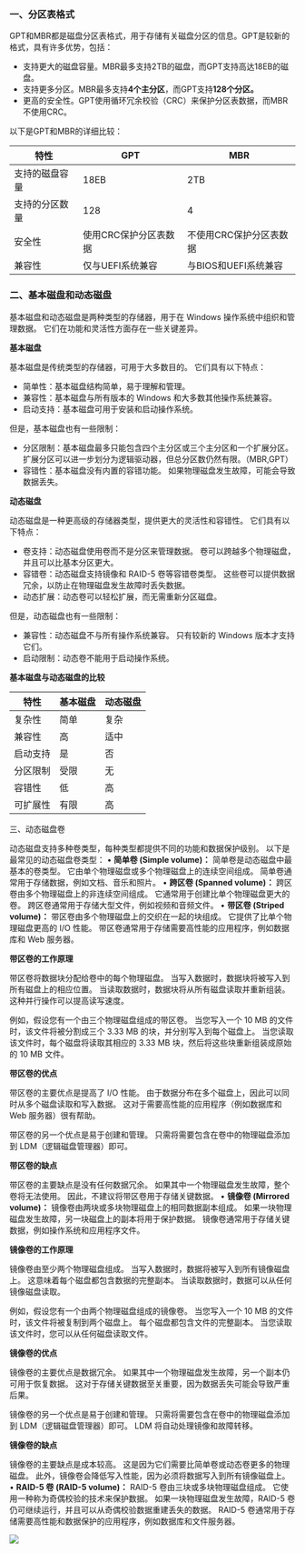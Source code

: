 <html>
<body>
<!--StartFragment--><h3><strong>一、分区表格式</strong></h3>
<p>GPT和MBR都是磁盘分区表格式，用于存储有关磁盘分区的信息。GPT是较新的格式，具有许多优势，包括：</p>
<ul>
<li>支持更大的磁盘容量。MBR最多支持2TB的磁盘，而GPT支持高达18EB的磁盘。</li>
<li>支持更多分区。MBR最多支持<strong>4个主分区</strong>，而GPT支持<strong>128个分区。</strong></li>
<li>更高的安全性。GPT使用循环冗余校验（CRC）来保护分区表数据，而MBR不使用CRC。</li>
</ul>
<p>以下是GPT和MBR的详细比较：</p>

特性 | GPT | MBR
-- | -- | --
支持的磁盘容量 | 18EB | 2TB
支持的分区数量 | 128 | 4
安全性 | 使用CRC保护分区表数据 | 不使用CRC保护分区表数据
兼容性 | 仅与UEFI系统兼容 | 与BIOS和UEFI系统兼容
<html>
<body>
<!--StartFragment--><h3>二、基本磁盘和动态磁盘</h3>
<p>基本磁盘和动态磁盘是两种类型的存储器，用于在 Windows 操作系统中组织和管理数据。 它们在功能和灵活性方面存在一些关键差异。</p>
<p><strong>基本磁盘</strong></p>
<p>基本磁盘是传统类型的存储器，可用于大多数目的。 它们具有以下特点：</p>
<ul>
<li>简单性：基本磁盘结构简单，易于理解和管理。</li>
<li>兼容性：基本磁盘与所有版本的 Windows 和大多数其他操作系统兼容。</li>
<li>启动支持：基本磁盘可用于安装和启动操作系统。</li>
</ul>
<p>但是，基本磁盘也有一些限制：</p>
<ul>
<li>分区限制：基本磁盘最多只能包含四个主分区或三个主分区和一个扩展分区。 扩展分区可以进一步划分为逻辑驱动器，但总分区数仍然有限。（MBR,GPT）</li>
<li>容错性：基本磁盘没有内置的容错功能。 如果物理磁盘发生故障，可能会导致数据丢失。</li>
</ul>
<p><strong>动态磁盘</strong></p>
<p>动态磁盘是一种更高级的存储器类型，提供更大的灵活性和容错性。 它们具有以下特点：</p>
<ul>
<li>卷支持：动态磁盘使用卷而不是分区来管理数据。 卷可以跨越多个物理磁盘，并且可以比基本分区更大。</li>
<li>容错卷：动态磁盘支持镜像和 RAID-5 卷等容错卷类型。 这些卷可以提供数据冗余，以防止在物理磁盘发生故障时丢失数据。</li>
<li>动态扩展：动态卷可以轻松扩展，而无需重新分区磁盘。</li>
</ul>
<p>但是，动态磁盘也有一些限制：</p>
<ul>
<li>兼容性：动态磁盘不与所有操作系统兼容。 只有较新的 Windows 版本才支持它们。</li>
<li>启动限制：动态卷不能用于启动操作系统。</li>
</ul>
<p><strong>基本磁盘与动态磁盘的比较</strong></p>

特性 | 基本磁盘 | 动态磁盘
-- | -- | --
复杂性 | 简单 | 复杂
兼容性 | 高 | 适中
启动支持 | 是 | 否
分区限制 | 受限 | 无
容错性 | 低 | 高
可扩展性 | 有限 | 高


<!-- notionvc: a8a8ae83-bc05-4313-8554-2c0501dbc2dd --><!--EndFragment-->
</body>
</html>

<p>三、动态磁盘卷</p>
<p>动态磁盘支持多种卷类型，每种类型都提供不同的功能和数据保护级别。 以下是最常见的动态磁盘卷类型：
• <strong>简单卷 (Simple volume)：</strong> 简单卷是动态磁盘中最基本的卷类型。 它由单个物理磁盘或多个物理磁盘上的连续空间组成。 简单卷通常用于存储数据，例如文档、音乐和照片。
• <strong>跨区卷 (Spanned volume)：</strong> 跨区卷由多个物理磁盘上的非连续空间组成。 它通常用于创建比单个物理磁盘更大的卷。 跨区卷通常用于存储大型文件，例如视频和音频文件。
• <strong>带区卷 (Striped volume)：</strong> 带区卷由多个物理磁盘上的交织在一起的块组成。 它提供了比单个物理磁盘更高的 I/O 性能。 带区卷通常用于存储需要高性能的应用程序，例如数据库和 Web 服务器。</p>
<p><strong>带区卷的工作原理</strong></p>
<p>带区卷将数据块分配给卷中的每个物理磁盘。 当写入数据时，数据块将被写入到所有磁盘上的相应位置。 当读取数据时，数据块将从所有磁盘读取并重新组装。 这种并行操作可以提高读写速度。</p>
<p>例如，假设您有一个由三个物理磁盘组成的带区卷。 当您写入一个 10 MB 的文件时，该文件将被分割成三个 3.33 MB 的块，并分别写入到每个磁盘上。 当您读取该文件时，每个磁盘将读取其相应的 3.33 MB 块，然后将这些块重新组装成原始的 10 MB 文件。</p>
<p><strong>带区卷的优点</strong></p>
<p>带区卷的主要优点是提高了 I/O 性能。 由于数据分布在多个磁盘上，因此可以同时从多个磁盘读取和写入数据。 这对于需要高性能的应用程序（例如数据库和 Web 服务器）很有帮助。</p>
<p>带区卷的另一个优点是易于创建和管理。 只需将需要包含在卷中的物理磁盘添加到 LDM（逻辑磁盘管理器）即可。</p>
<p><strong>带区卷的缺点</strong></p>
<p>带区卷的主要缺点是没有任何数据冗余。 如果其中一个物理磁盘发生故障，整个卷将无法使用。 因此，不建议将带区卷用于存储关键数据。
• <strong>镜像卷 (Mirrored volume)：</strong> 镜像卷由两块或多块物理磁盘上的相同数据副本组成。 如果一块物理磁盘发生故障，另一块磁盘上的副本将用于保护数据。 镜像卷通常用于存储关键数据，例如操作系统和应用程序文件。</p>
<p><strong>镜像卷的工作原理</strong></p>
<p>镜像卷由至少两个物理磁盘组成。 当写入数据时，数据将被写入到所有镜像磁盘上。 这意味着每个磁盘都包含数据的完整副本。 当读取数据时，数据可以从任何镜像磁盘读取。</p>
<p>例如，假设您有一个由两个物理磁盘组成的镜像卷。 当您写入一个 10 MB 的文件时，该文件将被复制到两个磁盘上。 每个磁盘都包含文件的完整副本。 当您读取该文件时，您可以从任何磁盘读取文件。</p>
<p><strong>镜像卷的优点</strong></p>
<p>镜像卷的主要优点是数据冗余。 如果其中一个物理磁盘发生故障，另一个副本仍可用于恢复数据。 这对于存储关键数据至关重要，因为数据丢失可能会导致严重后果。</p>
<p>镜像卷的另一个优点是易于创建和管理。 只需将需要包含在卷中的物理磁盘添加到 LDM（逻辑磁盘管理器）即可。 LDM 将自动处理镜像和故障转移。</p>
<p><strong>镜像卷的缺点</strong></p>
<p>镜像卷的主要缺点是成本较高。 这是因为它们需要比简单卷或动态卷更多的物理磁盘。 此外，镜像卷会降低写入性能，因为必须将数据写入到所有镜像磁盘上。
• <strong>RAID-5 卷 (RAID-5 volume)：</strong> RAID-5 卷由三块或多块物理磁盘组成。 它使用一种称为奇偶校验的技术来保护数据。 如果一块物理磁盘发生故障，RAID-5 卷仍可继续运行，并且可以从奇偶校验数据重建丢失的数据。 RAID-5 卷通常用于存储需要高性能和数据保护的应用程序，例如数据库和文件服务器。</p>
<p><img src="https://jsd.cdn.zzko.cn/gh/soslane/picgo@main/path/20240515212739.png"/></p>
<!-- notionvc: a720292a-3722-4cc5-9551-84c45c2aac7e --><!--EndFragment-->
</body>
</html>